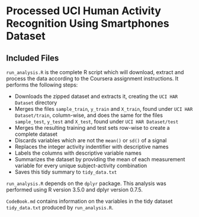 # Processed UCI Human Activity Recognition Using Smartphones Dataset

## Included Files

`run_analysis.R` is the complete R script which will download, extract and 
process the data according to the Coursera assignment instructions.  It performs
the following steps:  
* Downloads the zipped dataset and extracts it, creating the `UCI HAR Dataset` 
directory  
* Merges the files `sample_train`, `y_train` and `X_train`, found under
`UCI HAR Dataset/train`, column-wise, and does the same for the files 
`sample_test`, `y_test` and `X_test`, found under `UCI HAR Dataset/test`   
* Merges the resulting training and test sets row-wise to create a complete
dataset  
* Discards variables which are not the `mean()` or `sd()` of a signal  
* Replaces the integer activity indentifier with descriptive names  
* Labels the columns with descriptive variable names
* Summarizes the dataset by providing the mean of each measurement variable for 
every unique subject-activity combination
* Saves this tidy summary to `tidy_data.txt`  

`run_analysis.R` depends on the `dplyr` package. This analysis was performed
using R version 3.5.0 and dplyr version 0.7.5.  

`CodeBook.md` contains information on the variables in the tidy dataset 
`tidy_data.txt` produced by `run_analysis.R`.  
